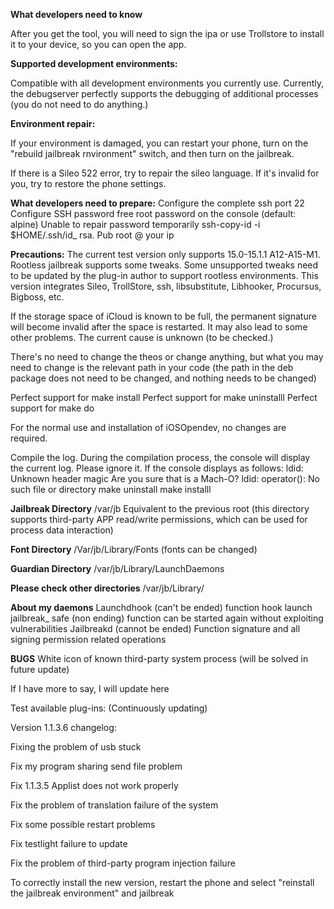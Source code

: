 **What developers need to know**

After you get the tool, you will need to sign the ipa or use Trollstore to install it to your device, so you can open the app.

**Supported development environments:**

Compatible with all development environments you currently use.
Currently, the debugserver perfectly supports the debugging of additional processes (you do not need to do anything.)

**Environment repair:**

If your environment is damaged, you can restart your phone, turn on the "rebuild jailbreak rnvironment" switch, and then turn on the jailbreak.

If there is a Sileo 522 error, try to repair the sileo language. If it's invalid for you, try to restore the phone settings.

**What developers need to prepare:**
Configure the complete ssh port 22
Configure SSH password free root password on the console (default: alpine) 
Unable to repair password temporarily
ssh-copy-id -i $HOME/.ssh/id_ rsa. Pub root @ your ip

**Precautions:**
The current test version only supports 15.0-15.1.1 A12-A15-M1. 
Rootless jailbreak supports some tweaks. Some unsupported tweaks need to be updated by the plug-in author to support rootless environments. This version integrates Sileo, TrollStore, ssh, libsubstitute, Libhooker, Procursus, Bigboss, etc.

If the storage space of iCloud is known to be full, the permanent signature will become invalid after the space is restarted. It may also lead to some other problems. The current cause is unknown (to be checked.)

There's no need to change the theos or change anything, but what you may need to change is the relevant path in your code (the path in the deb package does not need to be changed, and nothing needs to be changed)

Perfect support for make install
Perfect support for make uninstalll
Perfect support for make do

For the normal use and installation of iOSOpendev, no changes are required.

Compile the log. 
During the compilation process, the console will display the current log. Please ignore it.
If the console displays as follows:
ldid: Unknown header magic
Are you sure that is a Mach-O?
ldid: operator(): No such file or directory
make uninstall
make installl

**Jailbreak Directory**
/var/jb
Equivalent to the previous root (this directory supports third-party APP read/write permissions, which can be used for process data interaction)

**Font Directory**
/Var/jb/Library/Fonts (fonts can be changed)

**Guardian Directory**
/var/jb/Library/LaunchDaemons

**Please check other directories**
/var/jb/Library/

**About my daemons**
Launchdhook (can't be ended) function hook launch
jailbreak_ safe (non ending) function can be started again without exploiting vulnerabilities
Jailbreakd (cannot be ended) Function signature and all signing permission related operations


**BUGS**
White icon of known third-party system process (will be solved in future update)


If I have more to say, I will update here

Test available plug-ins: (Continuously updating)



Version 1.1.3.6 changelog: 
 
Fixing the problem of usb stuck

Fix my program sharing send file problem

Fix 1.1.3.5 Applist does not work properly

Fix the problem of translation failure of the system

Fix some possible restart problems

Fix testlight failure to update

Fix the problem of third-party program injection failure

To correctly install the new version, restart the phone and select "reinstall the jailbreak environment" and jailbreak
